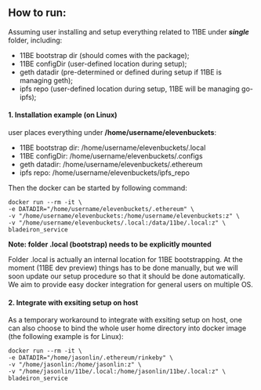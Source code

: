 ## How to run:

Assuming user installing and setup everything related to 11BE under ***single*** folder, including:

- 11BE bootstrap dir (should comes with the package);
- 11BE configDir (user-defined location during setup);
- geth datadir (pre-determined or defined during setup if 11BE is managing geth); 
- ipfs repo (user-defined location during setup, 11BE will be managing go-ipfs);

#### 1. Installation example (on Linux) 
user places everything under __/home/username/elevenbuckets__:

- 11BE bootstrap dir: /home/username/elevenbuckets/.local
- 11BE configDir: /home/username/elevenbuckets/.configs
- geth datadir: /home/username/elevenbuckets/.ethereum
- ipfs repo: /home/username/elevenbuckets/ipfs_repo

Then the docker can be started by following command:

```
docker run --rm -it \
-e DATADIR="/home/username/elevenbuckets/.ethereum" \
-v "/home/username/elevenbuckets:/home/username/elevenbuckets:z" \
-v "/home/username/elevenbuckets/.local:/data/11be/.local:z" \
bladeiron_service
```

__Note: folder .local (bootstrap) needs to be explicitly mounted__

Folder .local is actually an internal location for 11BE bootstrapping. At the moment (11BE dev preview) things has to be done manually, but we will soon update our setup procedure so that it should be done automatically. We aim to provide easy docker integration for general users on multiple OS.

#### 2. Integrate with exsiting setup on host 

As a temporary workaround to integrate with exsiting setup on host, one can also choose to bind the whole user home directory into docker image (the following example is for Linux):

```
docker run --rm -it \
-e DATADIR="/home/jasonlin/.ethereum/rinkeby" \
-v "/home/jasonlin:/home/jasonlin:z" \
-v "/home/jasonlin/11be/.local:/home/jasonlin/11be/.local:z" \
bladeiron_service
```
